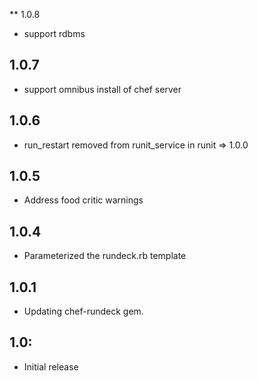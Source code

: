 ** 1.0.8
* support rdbms

## 1.0.7
* support omnibus install of chef server

## 1.0.6
* run_restart removed from runit_service in runit => 1.0.0

## 1.0.5
* Address food critic warnings

## 1.0.4
*  Parameterized the rundeck.rb template

## 1.0.1
*  Updating chef-rundeck gem.

## 1.0:

* Initial release
